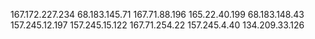 167.172.227.234
68.183.145.71 
167.71.88.196 
165.22.40.199 
68.183.148.43 
157.245.12.197 
157.245.15.122 
167.71.254.22 
157.245.4.40 
134.209.33.126 


